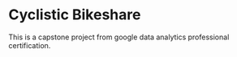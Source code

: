 # Cyclistic Bikeshare
This is a capstone project from google data analytics professional certification.
